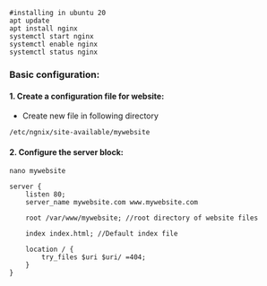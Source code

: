 
```
#installing in ubuntu 20
apt update
apt install nginx
systemctl start nginx
systemctl enable nginx
systemctl status nginx
```

### Basic configuration:

#### 1. Create a configuration file for website:
* Create new file in following directory
```
/etc/ngnix/site-available/mywebsite
```

#### 2. Configure the server block:
```
nano mywebsite

server {
	listen 80;
	server_name mywebsite.com www.mywebsite.com

    root /var/www/mywebsite; //root directory of website files

	index index.html; //Default index file

	location / {
		try_files $uri $uri/ =404;
	}
}
```


